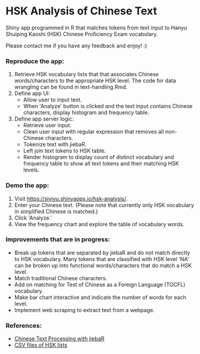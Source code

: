 # HSK Analysis of Chinese Text

Shiny app programmed in R that matches tokens from text input to Hanyu Shuiping Kaoshi (HSK) Chinese Proficiency Exam vocabulary.

Please contact me if you have any feedback and enjoy! :)

### Reproduce the app:
1. Retrieve HSK vocabulary lists that that associates Chinese words/characters to the appropriate HSK level. The code for data wrangling can be found in text-handling.Rmd.
2. Define app UI:
     - Allow user to input text. 
     - When 'Analyze' button is clicked and the text input contains Chinese characters, display histogram and frequency table.
3. Define app server logic:
     - Retrieve user input.
     - Clean user input with regular expression that removes all non-Chinese characters.
     - Tokenize text with jiebaR.
     - Left join text tokens to HSK table.
     - Render histogram to display count of distinct vocabulary and frequency table to show all text tokens and their matching HSK levels.

### Demo the app:
1. Visit https://siviyu.shinyapps.io/hsk-analysis/.
2. Enter your Chinese text. (Please note that currently only HSK vocabulary in simplified Chinese is matched.)
3. Click 'Analyze.'
4. View the frequency chart and explore the table of vocabulary words.

### Improvements that are in progress:
- Break up tokens that are separated by jiebaR and do not match directly to HSK vocabulary. Many tokens that are classified with HSK level 'NA' can be broken up into functional words/characters that do match a HSK level.
- Match traditional Chinese characters.
- Add on matching for Test of Chinese as a Foreign Language (TOCFL) vocabulary.
- Make bar chart interactive and indicate the number of words for each level.
- Implement web scraping to extract text from a webpage.

### References:
- [Chinese Text Processing with jiebaR](https://alvinntnu.github.io/NTNU_ENC2036_LECTURES/chinese-text-processing.html)
- [CSV files of HSK lists](https://github.com/plaktos/hsk_csv)

